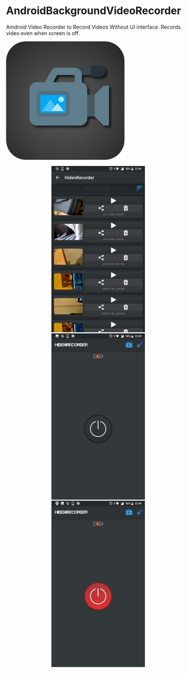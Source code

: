 # AndroidBackgroundVideoRecorder

Amdroid Video Recorder to Record Videos Without UI interface. Records video even when screen is off.

<img src="icon.jpg" width="324" height="324">

<p align="center">
  <img src="screen1.png" width="256" height="455" >
  <img src="screen2.png" width="256" height="455" >
  <img src="screen3.png" width="256" height="455" >
</p>









